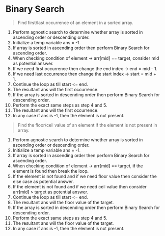 # Binary Search

> Find first/last occurrence of an element in a sorted array.

1. Perform agnostic search to determine whether array is sorted in ascending order or descending order.
2. Initialize a temp variable ans = -1.
3. If array is sorted in ascending order then perform Binary Search for ascending order.
4. When checking condition of element -> arr[mid] == target, consider mid as potential answer.
5. If we need first occurrence then change the end index -> end = mid - 1.
6. If we need last occurrence then change the start index -> start = mid + 1.
7. Continue the loop as till start <= end.
8. The resultant ans will the first occurrence.
9. If the array is sorted in descending order then perform Binary Search for descending order.
10. Perform the exact same steps as step 4 and 5.
11. The resultant ans will the first occurrence.
12. In any case if ans is -1, then the element is not present.

> Find the floor/ceil value of an element if the element is not present in array.

1. Perform agnostic search to determine whether array is sorted in ascending order or descending order.
2. Initialize a temp variable ans = -1.
3. If array is sorted in ascending order then perform Binary Search for ascending order.
4. When checking condition of element -> arr[mid] == target, if the element is found then break the loop.
5. If the element is not found and if we need floor value then consider the else case as potential answer.
6. If the element is not found and if we need ceil value then consider arr[mid] > target as potential answer.
7. Continue the loop as till start <= end.
8. The resultant ans will the floor value of the target.
9. If the array is sorted in descending order then perform Binary Search for descending order.
10. Perform the exact same steps as step 4 and 5.
11. The resultant ans will the floor value of the target.
12. In any case if ans is -1, then the element is not present.
